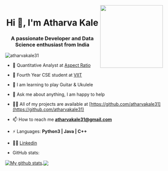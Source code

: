 <div align="center">
  <img align='right' src='https://octodex.github.com/images/hula_loop_octodex03.gif' width='200"'></a>
</div>
<h1 align="center">Hi 👋, I'm Atharva Kale</h1> 
<h3 align="center">A passionate Developer and Data Science enthusiast from India</h3>
<img src="https://komarev.com/ghpvc/?username=atharvakale31" alt="atharvakale31" /> </p>


- 🌱 Quantitative Analyst at [Aspect Ratio](https://www.aspectratioai.com/)

- :school: Fourth Year CSE student at [VIIT](https://www.viit.ac.in/) 

<!-- - 🔭 I’m currently working on  **Backend Development** -->

- 🎸 I am learning to play Guitar & Ukulele

<!-- - 🤔 I’m looking for help with Data Structures and Algorithms 😭 -->

- 💬 Ask me about anything, I am happy to help
- 👨‍💻 All of my projects are available at [https://github.com/atharvakale31](https://github.com/atharvakale31)

- 📫 How to reach me **atharvakale31@gmail.com**

<!-- - 👨 Know more about me at [Sourcerer](https://sourcerer.io/)  -->

<!-- - 🌐 Visit my [porfolio website](https://.github.io/) for complete background and contact. -->

- ⚡ Languages:  **Python3 | Java | C++**

- 👨‍💼 <a href="https://www.linkedin.com/in/atharvakale31" target="_blank" rel="nofollow">Linkedin</a>

* GitHub stats:  

<a href="https://github.com/atharvakale31/github-readme-stats">
  <img align="center" src="https://github-readme-stats.vercel.app/api?username=atharvakale31&show_icons=true&locale=en" alt="My github stats" />
</a>  
<a href="https://github.com/anuraghazra/github-readme-stats">
 
  <img align="center" src="https://github-readme-stats.vercel.app/api/top-langs/?username=atharvakale31&langs_count=8" />
</a>





